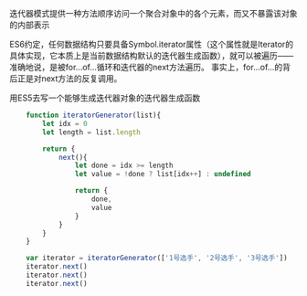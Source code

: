 迭代器模式提供一种方法顺序访问一个聚合对象中的各个元素，而又不暴露该对象的内部表示


ES6约定，任何数据结构只要具备Symbol.iterator属性（这个属性就是Iterator的具体实现，它本质上是当前数据结构默认的迭代器生成函数），就可以被遍历——准确地说，是被for...of...循环和迭代器的next方法遍历。 事实上，for...of...的背后正是对next方法的反复调用。

用ES5去写一个能够生成迭代器对象的迭代器生成函数

```js
    function iteratorGenerator(list){
        let idx = 0
        let length = list.length

        return {
            next(){
                let done = idx >= length
                let value = !done ? list[idx++] : undefined

                return {
                    done,
                    value
                }
            }
        }
    }

    var iterator = iteratorGenerator(['1号选手', '2号选手', '3号选手'])
    iterator.next()
    iterator.next()
    iterator.next()

```

